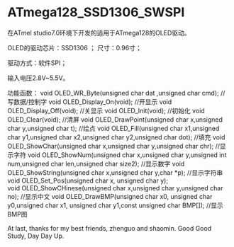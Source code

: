 # ATmega128_SSD1306_SWSPI

在ATmel studio7.0环境下开发的适用于ATmega128的OLED驱动。

OLED的驱动芯片：SSD1306
；
尺寸：0.96寸；

驱动方式：软件SPI；

输入电压2.8V~5.5V。

功能函数：
void OLED_WR_Byte(unsigned char dat ,unsigned char cmd); //写数据/控制字
void OLED_Display_On(void);  //开显示
void OLED_Display_Off(void);  //关显示
void OLED_Init(void);  //初始化
void OLED_Clear(void);  //清屏
void OLED_DrawPoint(unsigned char x,unsigned char y,unsigned char t);  //绘点
void OLED_Fill(unsigned char x1,unsigned char y1,unsigned char x2,unsigned char y2,unsigned char dot);  //填充
void OLED_ShowChar(unsigned char x,unsigned char y,unsigned char chr);  //显示字符
void OLED_ShowNum(unsigned char x,unsigned char y,unsigned int num,unsigned char len,unsigned char size2);  //显示数字
void OLED_ShowString(unsigned char x,unsigned char y,char *p);  //显示字符串
void OLED_Set_Pos(unsigned char x, unsigned char y);  
void OLED_ShowCHinese(unsigned char x,unsigned char y,unsigned char no);  //显示中文
void OLED_DrawBMP(unsigned char x0, unsigned char y0,unsigned char x1, unsigned char y1,const unsigned char BMP[]);  //显示BMP图

At last, thanks for my best friends, zhenguo and shaomin.
Good Good Study, Day Day Up.

